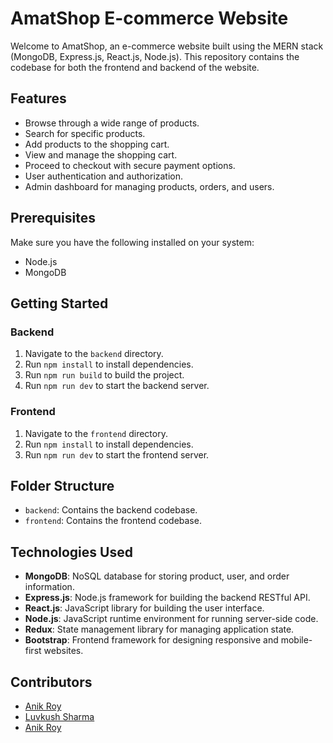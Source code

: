 # AmatShop E-commerce Website

Welcome to AmatShop, an e-commerce website built using the MERN stack (MongoDB, Express.js, React.js, Node.js). This repository contains the codebase for both the frontend and backend of the website.

## Features

- Browse through a wide range of products.
- Search for specific products.
- Add products to the shopping cart.
- View and manage the shopping cart.
- Proceed to checkout with secure payment options.
- User authentication and authorization.
- Admin dashboard for managing products, orders, and users.

## Prerequisites

Make sure you have the following installed on your system:

- Node.js
- MongoDB

## Getting Started

### Backend

1. Navigate to the `backend` directory.
2. Run `npm install` to install dependencies.
3. Run `npm run build` to build the project.
4. Run `npm run dev` to start the backend server.

### Frontend

1. Navigate to the `frontend` directory.
2. Run `npm install` to install dependencies.
3. Run `npm run dev` to start the frontend server.

## Folder Structure

- `backend`: Contains the backend codebase.
- `frontend`: Contains the frontend codebase.

## Technologies Used

- **MongoDB**: NoSQL database for storing product, user, and order information.
- **Express.js**: Node.js framework for building the backend RESTful API.
- **React.js**: JavaScript library for building the user interface.
- **Node.js**: JavaScript runtime environment for running server-side code.
- **Redux**: State management library for managing application state.
- **Bootstrap**: Frontend framework for designing responsive and mobile-first websites.

## Contributors

- [Anik Roy](https://github.com/Eternatus29)
- [Luvkush Sharma](https://github.com/Luvkush8941)
- [Anik Roy](https://github.com/DHEERAJ-QWERTYUIOP)
